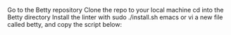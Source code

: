 Go to the Betty repository
Clone the repo to your local machine
cd into the Betty directory
Install the linter with sudo ./install.sh
emacs or vi a new file called betty, and copy the script below:
